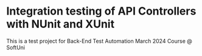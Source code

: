 # Integration testing of API Controllers with NUnit and XUnit


This is a test project for Back-End Test Automation March 2024 Course @ SoftUni

